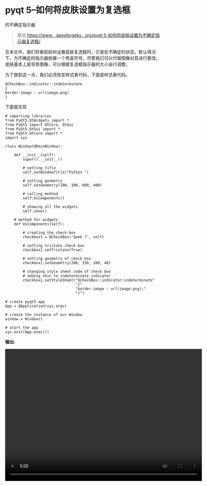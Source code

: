 # pyqt 5–如何将皮肤设置为复选框

的不确定指示器

> 原文:[https://www . geesforgeks . org/pyqt 5-如何将皮肤设置为不确定指示器复选框/](https://www.geeksforgeeks.org/pyqt5-how-to-set-skin-to-indeterminate-indicator-of-check-box/)

在本文中，我们将看到如何设置皮肤复选框时，它是在不确定的状态。默认情况下，为不确定的指示器放置一个黑盒符号，尽管我们可以代替图像对其进行更改。皮肤基本上是背景图像，可以根据复选框指示器的大小自行调整。

为了做到这一点，我们必须改变样式表代码，下面是样式表代码。

```
QCheckBox::indicator::indeterminate
{
border-image : url(image.png)
}

```

下面是实现

```
# importing libraries
from PyQt5.QtWidgets import * 
from PyQt5 import QtCore, QtGui
from PyQt5.QtGui import * 
from PyQt5.QtCore import * 
import sys

class Window(QMainWindow):

    def __init__(self):
        super().__init__()

        # setting title
        self.setWindowTitle("Python ")

        # setting geometry
        self.setGeometry(100, 100, 600, 400)

        # calling method
        self.UiComponents()

        # showing all the widgets
        self.show()

    # method for widgets
    def UiComponents(self):

        # creating the check-box
        checkbox1 = QCheckBox('Geek ?', self)

        # setting tristate check box
        checkbox1.setTristate(True)

        # setting geometry of check box
        checkbox1.setGeometry(200, 150, 100, 40)

        # changing style sheet code of check box
        # adding skin to indeterminate indicator
        checkbox1.setStyleSheet("QCheckBox::indicator:indeterminate"
                                "{"
                                "border-image : url(image.png);"
                                "}")

# create pyqt5 app
App = QApplication(sys.argv)

# create the instance of our Window
window = Window()

# start the app
sys.exit(App.exec())
```

**输出:**

<video class="wp-video-shortcode" id="video-395509-1" width="640" height="428" preload="metadata" controls=""><source type="video/mp4" src="https://media.geeksforgeeks.org/wp-content/uploads/20200405021709/Python-05-04-2020-02_16_47.mp4?_=1">[https://media.geeksforgeeks.org/wp-content/uploads/20200405021709/Python-05-04-2020-02_16_47.mp4](https://media.geeksforgeeks.org/wp-content/uploads/20200405021709/Python-05-04-2020-02_16_47.mp4)</video>